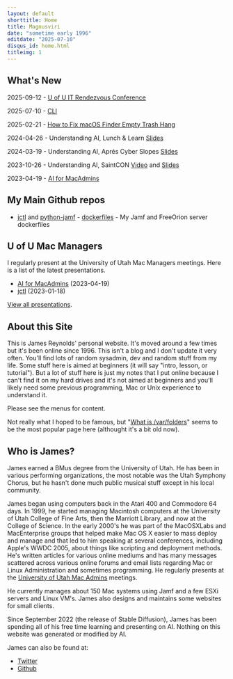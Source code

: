 ```yaml
---
layout: default
shorttitle: Home
title: Magnusviri
date: "sometime early 1996"
editdate: "2025-07-10"
disqus_id: home.html
titleimg: 1
---
```


## What's New

2025-09-12 - [U of U IT Rendezvous Conference](https://itcon.utah.edu/)

2025-07-10 - [CLI](cli.html)

2025-02-21 - [How to Fix macOS Finder Empty Trash Hang](https://magnusviri.com/how-to-fix-macos-finder-empty-trash-hang)

2024-04-26 - Understanding AI, Lunch & Learn [Slides](/dl/lunch-and-learn-2024.pdf)

2024-03-19 - Understanding AI, Aprés Cyber Slopes [Slides](/dl/apres-cyber-slopes-2024.pdf)

2023-10-26 - Understanding AI, SaintCON [Video](https://www.youtube.com/watch?v=kIMOb74dSkU) and [Slides](/dl/ai-saintcon-2023.pdf)

2023-04-19 - [AI for MacAdmins](https://stream.lib.utah.edu/index.php?c=details&id=13574)

## My Main Github repos

- [jctl](https://github.com/magnusviri/jctl) and [python-jamf](https://github.com/magnusviri/python-jamf) - [dockerfiles](https://github.com/magnusviri/dockerfiles) - My Jamf and FreeOrion server dockerfiles

## U of U Mac Managers

I regularly present at the University of Utah Mac Managers meetings. Here is a list of the latest presentations.

- [AI for MacAdmins](https://stream.lib.utah.edu/index.php?c=details&id=13574) (2023-04-19)
- [jctl](https://stream.lib.utah.edu/index.php?c=details&id=13542) (2023-01-18)

[View all presentations](https://stream.lib.utah.edu/index.php?c=browse&m=results&q=james+reynolds&cat=&sort=newest).

## About this Site

This is James Reynolds' personal website. It's moved around a few times but it's been online since 1996. This isn't a blog and I don't update it very often. You'll find lots of random sysadmin, dev and random stuff from my life. Some stuff here is aimed at beginners (it will say "intro, lesson, or tutorial"). But a lot of stuff here is just my notes that I put online because I can't find it on my hard drives and it's not aimed at beginners and you'll likely need some previous programming, Mac or Unix experience to understand it.

Please see the menus for content.

Not really what I hoped to be famous, but "[What is /var/folders](http://magnusviri.com/what-is-var-folders.html)" seems to be the most popular page here (althought it's a bit old now).

## Who is James?

James earned a BMus degree from the University of Utah. He has been in various performing organizations, the most notable was the Utah Symphony Chorus, but he hasn't done much public musical stuff except in his local community.

James began using computers back in the Atari 400 and Commodore 64 days. In 1999, he started managing Macintosh computers at the University of Utah College of Fine Arts, then the Marriott Library, and now at the College of Science. In the early 2000's he was part of the MacOSXLabs and MacEnterprise groups that helped make Mac OS X easier to mass deploy and manage and that led to him speaking at several conferences, including Apple's WWDC 2005, about things like scripting and deployment methods. He's written articles for various online mediums and has many messages scattered across various online forums and email lists regarding Mac or Linux Administration and sometimes programming. He regularly presents at the [University of Utah Mac Admins](https://apple.lib.utah.edu/) meetings.

He currently manages about 150 Mac systems using Jamf and a few ESXi servers and Linux VM's. James also designs and maintains some websites for small clients.

Since September 2022 (the release of Stable Diffusion), James has been spending all of his free time learning and presenting on AI. Nothing on this website was generated or modified by AI.

James can also be found at:

- [Twitter](https://twitter.com/magnusviri)
- [Github](https://github.com/magnusviri)
